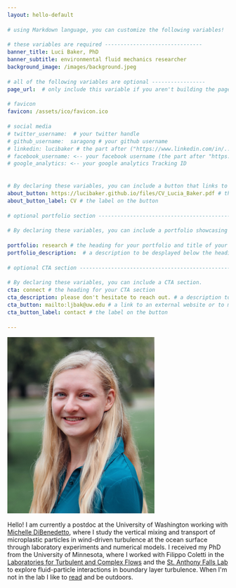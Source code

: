 ```yaml
---
layout: hello-default

# using Markdown language, you can customize the following variables!

# these variables are required -------------------------------
banner_title: Luci Baker, PhD
banner_subtitle: environmental fluid mechanics researcher
background_image: /images/background.jpeg

# all of the following variables are optional -----------------
page_url:  # only include this variable if you aren't building the page to your primary domain 

# favicon
favicon: /assets/ico/favicon.ico

# social media
# twitter_username:  # your twitter handle
# github_username:  saragong # your github username
# linkedin: lucibaker # the part after ("https://www.linkedin.com/in/...")
# facebook_username: <-- your facebook username (the part after "https://www.facebook.com/...")
# google_analytics: <-- your google analytics Tracking ID


# By declaring these variables, you can include a button that links to an external website or to media.
about_button: https://lucibaker.github.io/files/CV_Lucia_Baker.pdf # the link
about_button_label: CV # the label on the button

# optional portfolio section ------------------------------------------

# By declaring these variables, you can include a portfolio showcasing your work and organize your portfolio's items into a custom layout, all without adding any CSS. In addition, you must 1) create an HTML file in the_includes folder for each project with the text you'd like to display, and 2) create a YAML file in the _data folder describing the order in which each project should be shown and categorized. See `/includes/example.html` and `/_data/work.yml` for examples.

portfolio: research # the heading for your portfolio and title of your YAML file
portfolio_description:  # a description to be desplayed below the heading and above the content

# optional CTA section --------------------------------------------------

# By declaring these variables, you can include a CTA section.
cta: connect # the heading for your CTA section
cta_description: please don't hesitate to reach out. # a description to be desplayed below the heading and above the content
cta_button: mailto:ljbak@uw.edu # a link to an external website or to media
cta_button_label: contact # the label on the button

---			
```

[//]: # (write a bit about yourself here)

<img src="/images/IMG_0480 - Copy (3).jpg" height="400">

Hello! I am currently a postdoc at the University of Washington working with [Michelle DiBenedetto](https://www.michellediben.com), where I study the vertical mixing and transport of microplastic particles in wind-driven turbulence at the ocean surface through laboratory experiments and numerical models. I received my PhD from the University of Minnesota, where I worked with Filippo Coletti in the [Laboratories for Turbulent and Complex Flows](https://cse.umn.edu/aem/laboratories-turbulent-and-complex-flows) and the [St. Anthony Falls Lab](https://cse.umn.edu/safl) to explore fluid-particle interactions in boundary layer turbulence. When I'm not in the lab I like to [read](https://www.goodreads.com/user/show/70817449-luci) and be outdoors.
